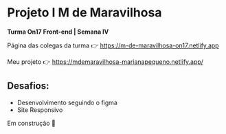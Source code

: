# Projeto I M de Maravilhosa
**Turma On17 Front-end | Semana IV**

Página das colegas da turma :point_right: https://m-de-maravilhosa-on17.netlify.app

Meu projeto :point_right: https://mdemaravilhosa-marianapequeno.netlify.app/


## Desafios:
* Desenvolvimento seguindo o figma
* Site Responsivo

Em construção :construction:
